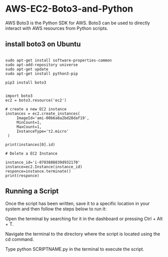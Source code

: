 # AWS-EC2-Boto3-and-Python
AWS Boto3 is the Python SDK for AWS. Boto3 can be used to directly interact with AWS resources from Python scripts. 


## install boto3 on Ubuntu 

```

sudo apt-get install software-properties-common
sudo apt-add-repository universe
sudo apt-get update
sudo apt-get install python3-pip

pip3 install boto3
```


```

import boto3
ec2 = boto3.resource('ec2')

# create a new EC2 instance
instances = ec2.create_instances(
     ImageId='ami-00b6a8a2bd28daf19',
     MinCount=1,
     MaxCount=1,
     InstanceType='t2.micro'
 )

print(instances[0].id)

# Delete a EC2 Instance

instance_id='i-0703888839d932170'
instance=ec2.Instance(instance_id)
responce=instance.terminate()
print(responce)

```

## Running a Script

Once the script has been written, save it to a specific location in your system and then follow the steps below to run it:

Open the terminal by searching for it in the dashboard or pressing Ctrl + Alt + T.

Navigate the terminal to the directory where the script is located using the cd command.

Type python SCRIPTNAME.py in the terminal to execute the script.

